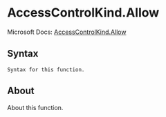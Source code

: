 ---
---

# AccessControlKind.Allow

Microsoft Docs: [AccessControlKind.Allow](https://docs.microsoft.com/en-us/powerquery-m/accesscontrolkind-allow)

## Syntax

```powerquery-m
Syntax for this function.
```

## About

About this function.

